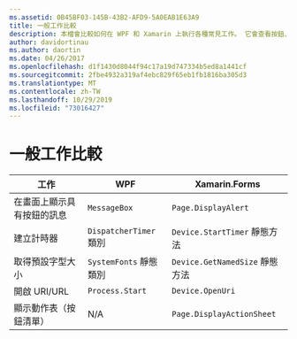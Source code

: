 ```yaml
---
ms.assetid: 0B45BF03-145B-43B2-AFD9-5A0EAB1E63A9
title: 一般工作比較
description: 本檔會比較如何在 WPF 和 Xamarin 上執行各種常見工作。 它會查看按鈕、計時器、字型大小、開啟 URI，以及顯示動作表。
author: davidortinau
ms.author: daortin
ms.date: 04/26/2017
ms.openlocfilehash: d1f1430d8044f94c17a19d747334b5ed8a1441cf
ms.sourcegitcommit: 2fbe4932a319af4ebc829f65eb1fb1816ba305d3
ms.translationtype: MT
ms.contentlocale: zh-TW
ms.lasthandoff: 10/29/2019
ms.locfileid: "73016427"
---
```

# <a name="common-tasks-comparison"></a>一般工作比較

| 工作 | WPF | Xamarin.Forms |
|--- |--- |--- |
|在畫面上顯示具有按鈕的訊息|`MessageBox`|`Page.DisplayAlert`|
|建立計時器|`DispatcherTimer` 類別|`Device.StartTimer` 靜態方法|
|取得預設字型大小|`SystemFonts` 靜態類別|`Device.GetNamedSize` 靜態方法|
|開啟 URI/URL|`Process.Start`|`Device.OpenUri`|
|顯示動作表（按鈕清單）|N/A|`Page.DisplayActionSheet`|
